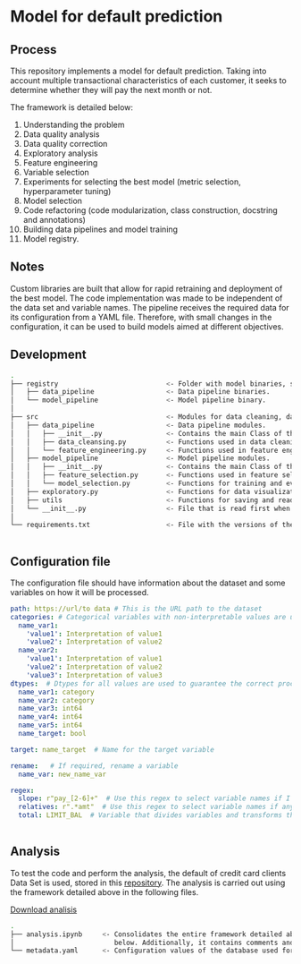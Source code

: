 # Model for default prediction

## Process
This repository implements a model for default prediction. Taking into account multiple transactional characteristics of each customer, it seeks to determine whether they will pay the next month or not.

The framework is detailed below:

1. Understanding the problem
2. Data quality analysis
3. Data quality correction
4. Exploratory analysis
5. Feature engineering
6. Variable selection
7. Experiments for selecting the best model (metric selection, hyperparameter tuning)
8. Model selection
9. Code refactoring (code modularization, class construction, docstring and annotations)
10. Building data pipelines and model training
11. Model registry.

## Notes
Custom libraries are built that allow for rapid retraining and deployment of the best model. The code implementation was made to be independent of the data set and variable names. The pipeline receives the required data for its configuration from a YAML file. Therefore, with small changes in the configuration, it can be used to build models aimed at different objectives.
  

## Development

```bash
.
├── registry                           <- Folder with model binaries, scalers, PCA, etc.
│   ├── data_pipeline                  <- Data pipeline binaries.
│   └── model_pipeline                 <- Model pipeline binary.
│
├── src                                <- Modules for data cleaning, data exploration, and model fitting.
│   ├── data_pipeline                  <- Data pipeline modules.
│   │   ├── __init__.py                <- Contains the main Class of the data pipeline that allows it to be executed.
│   │   ├── data_cleansing.py          <- Functions used in data cleaning.
│   │   └── feature_engineering.py     <- Functions used in feature engineering.
│   ├── model_pipeline                 <- Model pipeline modules.
│   │   ├── __init__.py                <- Contains the main Class of the model pipeline that allows it to be executed.
│   │   ├── feature_selection.py       <- Functions used in feature selection.
│   │   └── model_selection.py         <- Functions for training and evaluating models.
│   ├── exploratory.py                 <- Functions for data visualization.
│   ├── utils                          <- Functions for saving and reading variables in the registry.
│   └── __init__.py                    <- File that is read first when importing the datasets folder.
│
└── requirements.txt                   <- File with the versions of the necessary packages.
                           
```   

## Configuration file

The configuration file should have information about the dataset and some variables on how it will be processed.

```yaml
path: https://url/to data # This is the URL path to the dataset
categories: # Categorical variables with non-interpretable values are used for graphics
  name_var1:
    'value1': Interpretation of value1  
    'value2': Interpretation of value2
  name_var2:
    'value1': Interpretation of value1
    'value2': Interpretation of value2
    'value3': Interpretation of value3
dtypes:  # Dtypes for all values are used to guarantee the correct processing of variables
  name_var1: category
  name_var2: category
  name_var3: int64
  name_var4: int64
  name_var5: int64
  name_target: bool

target: name_target  # Name for the target variable

rename:   # If required, rename a variable
  name_var: new_name_var 

regex:
  slope: r"pay_[2-6]+"  # Use this regex to select variable names if I need to calculate slope
  relatives: r".*amt"  # Use this regex to select variable names if any variable is better in relative format
  total: LIMIT_BAL  # Variable that divides variables and transforms them into relatives
    
```

## Analysis
To test the code and perform the analysis, the default of credit card clients Data Set is used, stored in this [repository](https://archive.ics.uci.edu/ml/datasets/default+of+credit+card+clients). The analysis is carried out using the framework detailed above in the following files. 

<a href="https://minhaskamal.github.io/DownGit/#/home?url=https://github.com/johanmarin/default-of-credit-card-clients/blob/main/analisis.ipynb" target="_blank">Download analisis</a>

```bash
.
├── analysis.ipynb     <- Consolidates the entire framework detailed above. It uses the modules and functions described 
│                         below. Additionally, it contains comments and details the process.
└── metadata.yaml      <- Configuration values of the database used for modeling.

``` 

